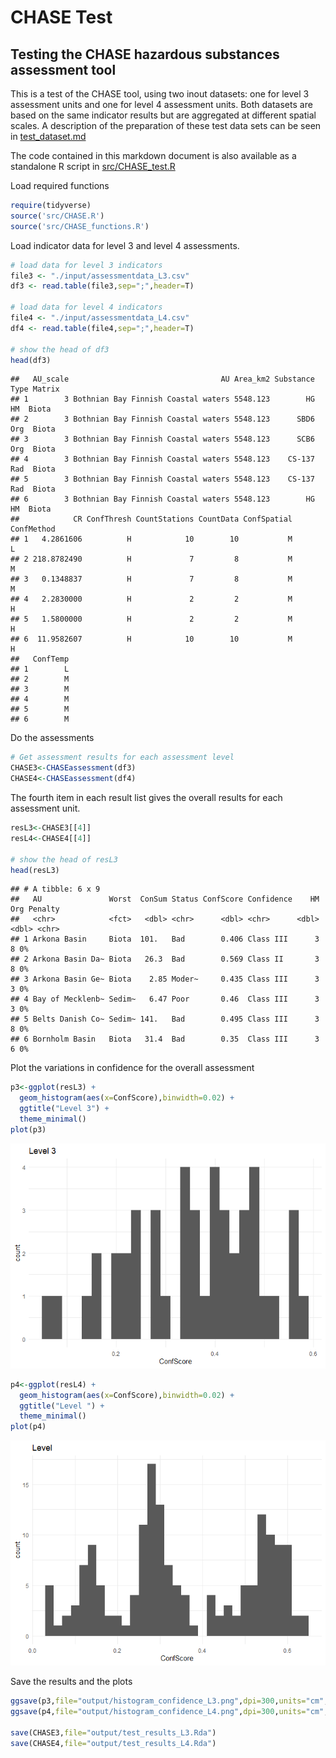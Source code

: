 CHASE Test
================

## Testing the CHASE hazardous substances assessment tool

This is a test of the CHASE tool, using two inout datasets: one for
level 3 assessment units and one for level 4 assessment units. Both
datasets are based on the same indicator results but are aggregated at
different spatial scales. A description of the preparation of these test
data sets can be seen in [test_dataset.md](test_dataset.md)

The code contained in this markdown document is also available as a
standalone R script in [src/CHASE_test.R](src/CHASE_test.R)

Load required functions

``` r
require(tidyverse)
source('src/CHASE.R')
source('src/CHASE_functions.R')
```

Load indicator data for level 3 and level 4 assessments.

``` r
# load data for level 3 indicators
file3 <- "./input/assessmentdata_L3.csv"
df3 <- read.table(file3,sep=";",header=T)

# load data for level 4 indicators
file4 <- "./input/assessmentdata_L4.csv"
df4 <- read.table(file4,sep=";",header=T)

# show the head of df3
head(df3)
```

    ##   AU_scale                                  AU Area_km2 Substance Type Matrix
    ## 1        3 Bothnian Bay Finnish Coastal waters 5548.123        HG   HM  Biota
    ## 2        3 Bothnian Bay Finnish Coastal waters 5548.123      SBD6  Org  Biota
    ## 3        3 Bothnian Bay Finnish Coastal waters 5548.123      SCB6  Org  Biota
    ## 4        3 Bothnian Bay Finnish Coastal waters 5548.123    CS-137  Rad  Biota
    ## 5        3 Bothnian Bay Finnish Coastal waters 5548.123    CS-137  Rad  Biota
    ## 6        3 Bothnian Bay Finnish Coastal waters 5548.123        HG   HM  Biota
    ##            CR ConfThresh CountStations CountData ConfSpatial ConfMethod
    ## 1   4.2861606          H            10        10           M          L
    ## 2 218.8782490          H             7         8           M          M
    ## 3   0.1348837          H             7         8           M          M
    ## 4   2.2830000          H             2         2           M          H
    ## 5   1.5800000          H             2         2           M          H
    ## 6  11.9582607          H            10        10           M          H
    ##   ConfTemp
    ## 1        L
    ## 2        M
    ## 3        M
    ## 4        M
    ## 5        M
    ## 6        M

Do the assessments

``` r
# Get assessment results for each assessment level
CHASE3<-CHASEassessment(df3) 
CHASE4<-CHASEassessment(df4)
```

The fourth item in each result list gives the overall results for each
assessment unit.

``` r
resL3<-CHASE3[[4]]
resL4<-CHASE4[[4]]

# show the head of resL3
head(resL3)
```

    ## # A tibble: 6 x 9
    ##   AU               Worst  ConSum Status ConfScore Confidence    HM   Org Penalty
    ##   <chr>            <fct>   <dbl> <chr>      <dbl> <chr>      <dbl> <dbl> <chr>  
    ## 1 Arkona Basin     Biota  101.   Bad        0.406 Class III      3     8 0%     
    ## 2 Arkona Basin Da~ Biota   26.3  Bad        0.569 Class II       3     8 0%     
    ## 3 Arkona Basin Ge~ Biota    2.85 Moder~     0.435 Class III      3     3 0%     
    ## 4 Bay of Mecklenb~ Sedim~   6.47 Poor       0.46  Class III      3     3 0%     
    ## 5 Belts Danish Co~ Sedim~ 141.   Bad        0.495 Class III      3     8 0%     
    ## 6 Bornholm Basin   Biota   31.4  Bad        0.35  Class III      3     6 0%

Plot the variations in confidence for the overall assessment

``` r
p3<-ggplot(resL3) +
  geom_histogram(aes(x=ConfScore),binwidth=0.02) +
  ggtitle("Level 3") +
  theme_minimal()
plot(p3)
```

![](CHASE_test_files/figure-gfm/plot%20confidence%20results-1.png)<!-- -->

``` r
p4<-ggplot(resL4) +
  geom_histogram(aes(x=ConfScore),binwidth=0.02) +
  ggtitle("Level ") +
  theme_minimal()
plot(p4)
```

![](CHASE_test_files/figure-gfm/plot%20confidence%20results-2.png)<!-- -->

Save the results and the plots

``` r
ggsave(p3,file="output/histogram_confidence_L3.png",dpi=300,units="cm",height=15,width=15)
ggsave(p4,file="output/histogram_confidence_L4.png",dpi=300,units="cm",height=15,width=15)

save(CHASE3,file="output/test_results_L3.Rda")
save(CHASE4,file="output/test_results_L4.Rda")
```
